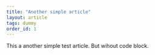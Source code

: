 ```yaml
---
title: "Another simple article"
layout: article
tags: dummy
order_id: 1
---
```


This a another simple test article.
But wihout code block.
